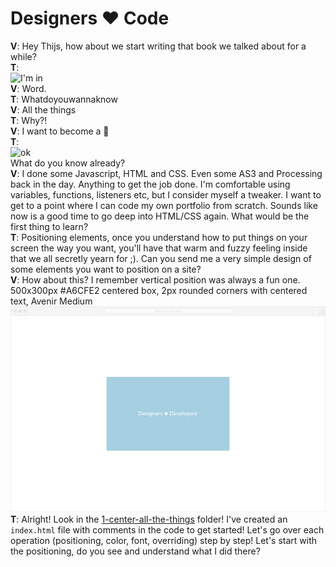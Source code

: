 # Designers ♥ Code

**V**: Hey Thijs, how about we start writing that book we talked about for a while?  
**T**:  
![I'm in](https://media.giphy.com/media/xT1XGUM8m88TVfDh5K/giphy.gif)  
**V**: Word.  
**T**: Whatdoyouwannaknow  
**V**: All the things  
**T**: Why?!  
**V**: I want to become a 🦄  
**T**:  
![ok](https://media.giphy.com/media/a3zqvrH40Cdhu/giphy.gif)  
What do you know already?  
**V**: I done some Javascript, HTML and CSS. Even some AS3 and Processing back in the day. Anything to get the job done. I'm comfortable using variables, functions, listeners etc, but I consider myself a tweaker. I want to get to a point where I can code my own portfolio from scratch. Sounds like now is a good time to go deep into HTML/CSS again. What would be the first thing to learn?  
**T**: Positioning elements, once you understand how to put things on your screen the way you want, you'll have that warm and fuzzy feeling inside that we all secretly yearn for ;). Can you send me a very simple design of some elements you want to position on a site?  
**V**: How about this? I remember vertical position was always a fun one.  
500x300px #A6CFE2 centered box, 2px rounded corners with centered text, Avenir Medium
![](/img/example-1@2x.png)  
**T**: Alright! Look in the [1-center-all-the-things](./1-center-all-the-things) folder! I've created an `index.html` file with comments in the code to get started! Let's go over each operation (positioning, color, font, overriding) step by step! Let's start with the positioning, do you see and understand what I did there?
